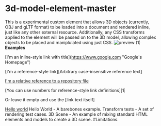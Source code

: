 # 3d-model-element-master
This is a experimental custom element that allows 3D objects (currently, OBJ and gLTF format) to be loaded into a document and rendered inline, just like any other external resource. Additionally, any CSS transforms applied to the element will be passed on to the 3D model, allowing complex objects to be placed and maniplulated using just CSS.
![preview (1)](https://user-images.githubusercontent.com/65006133/192099558-aac99fd1-da36-496d-a059-2eeb3cf9f1a9.png)
**Examples**

[I'm an inline-style link with title](https://www.google.com &quot;Google's Homepage&quot;)

[I'm a reference-style link][Arbitrary case-insensitive reference text]

[I'm a relative reference to a repository file](../blob/master/LICENSE)

[You can use numbers for reference-style link definitions][1]

Or leave it empty and use the [link text itself]

[Hello world]([https://www.google.com](http://127.0.0.1:5500/examples/hello-world/index.html))
Hello World - A barebones example.
Transform tests - A set of rendering test cases.
3D Scene - An example of mixing standard HTML elements and models to create a 3D scene.
#Limitations
